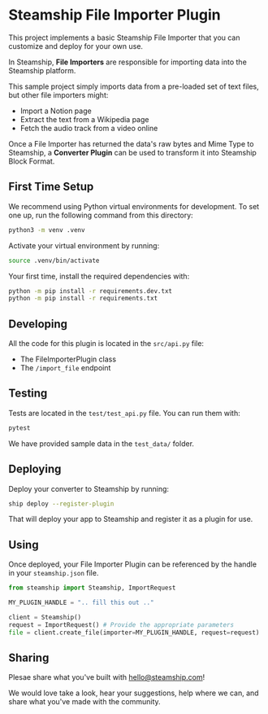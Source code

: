 # Steamship File Importer Plugin

This project implements a basic Steamship File Importer that you can customize and deploy for your own use.

In Steamship, **File Importers** are responsible for importing data into the Steamship platform.

This sample project simply imports data from a pre-loaded set of text files, but other file importers might:

* Import a Notion page
* Extract the text from a Wikipedia page
* Fetch the audio track from a video online

Once a File Importer has returned the data's raw bytes and Mime Type to Steamship, a **Converter Plugin** can be used to transform it into Steamship Block Format.

## First Time Setup

We recommend using Python virtual environments for development.
To set one up, run the following command from this directory:

```bash
python3 -m venv .venv
```

Activate your virtual environment by running:

```bash
source .venv/bin/activate
```

Your first time, install the required dependencies with:

```bash
python -m pip install -r requirements.dev.txt
python -m pip install -r requirements.txt
```

## Developing

All the code for this plugin is located in the `src/api.py` file:

* The FileImporterPlugin class
* The `/import_file` endpoint

## Testing

Tests are located in the `test/test_api.py` file. You can run them with:

```bash
pytest
```

We have provided sample data in the `test_data/` folder.

## Deploying

Deploy your converter to Steamship by running:

```bash
ship deploy --register-plugin
```

That will deploy your app to Steamship and register it as a plugin for use.

## Using

Once deployed, your File Importer Plugin can be referenced by the handle in your `steamship.json` file.

```python
from steamship import Steamship, ImportRequest

MY_PLUGIN_HANDLE = ".. fill this out .."

client = Steamship()
request = ImportRequest() # Provide the appropriate parameters
file = client.create_file(importer=MY_PLUGIN_HANDLE, request=request)
```

## Sharing

Plesae share what you've built with hello@steamship.com! 

We would love take a look, hear your suggestions, help where we can, and share what you've made with the community.